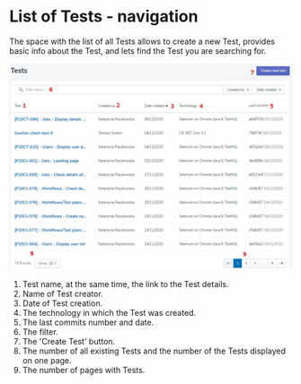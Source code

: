 # List of Tests - navigation

The space with the list of all Tests allows to create a new Test, provides basic info about the Test, and lets find the Test you are searching for.

![test6](../../../assets/images1/test6.jpg)


1. Test name, at the same time, the link to the Test details.
2. Name of Test creator.
3. Date of Test creation.
4. The technology in which the Test was created.
5. The last commits number and date.
6. The filter.
7. The 'Create Test' button.
8. The number of all existing Tests and the number of the Tests displayed on one page.
9. The number of pages with Tests.